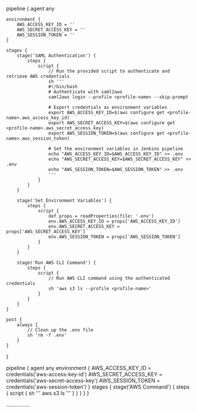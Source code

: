pipeline {
    agent any
    
    environment {
        AWS_ACCESS_KEY_ID = ''
        AWS_SECRET_ACCESS_KEY = ''
        AWS_SESSION_TOKEN = ''
    }

    stages {
        stage('SAML Authentication') {
            steps {
                script {
                    // Run the provided script to authenticate and retrieve AWS credentials
                    sh '''
                    #!/bin/bash
                    # Authenticate with saml2aws
                    saml2aws login --profile <profile-name> --skip-prompt

                    # Export credentials as environment variables
                    export AWS_ACCESS_KEY_ID=$(aws configure get <profile-name>.aws_access_key_id)
                    export AWS_SECRET_ACCESS_KEY=$(aws configure get <profile-name>.aws_secret_access_key)
                    export AWS_SESSION_TOKEN=$(aws configure get <profile-name>.aws_session_token)

                    # Set the environment variables in Jenkins pipeline
                    echo "AWS_ACCESS_KEY_ID=$AWS_ACCESS_KEY_ID" >> .env
                    echo "AWS_SECRET_ACCESS_KEY=$AWS_SECRET_ACCESS_KEY" >> .env
                    echo "AWS_SESSION_TOKEN=$AWS_SESSION_TOKEN" >> .env
                    '''
                }
            }
        }

        stage('Set Environment Variables') {
            steps {
                script {
                    def props = readProperties(file: '.env')
                    env.AWS_ACCESS_KEY_ID = props['AWS_ACCESS_KEY_ID']
                    env.AWS_SECRET_ACCESS_KEY = props['AWS_SECRET_ACCESS_KEY']
                    env.AWS_SESSION_TOKEN = props['AWS_SESSION_TOKEN']
                }
            }
        }
        
        stage('Run AWS CLI Command') {
            steps {
                script {
                    // Run AWS CLI command using the authenticated credentials
                    sh 'aws s3 ls --profile <profile-name>'
                }
            }
        }
    }

    post {
        always {
            // Clean up the .env file
            sh 'rm -f .env'
        }
    }
}




pipeline {
    agent any
    environment {
        AWS_ACCESS_KEY_ID = credentials('aws-access-key-id')
        AWS_SECRET_ACCESS_KEY = credentials('aws-secret-access-key')
        AWS_SESSION_TOKEN = credentials('aws-session-token')
    }
    stages {
        stage('AWS Command') {
            steps {
                script {
                    sh '''
                    aws s3 ls
                    '''
                }
            }
        }
    }
}



................
